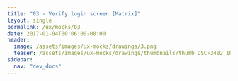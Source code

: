 ```yaml
---
title: "03 - Verify login screen [Matrix]"
layout: single
permalink: /ux/mocks/03
date: 2017-01-04T00:06:00-00:00
header:
  image: /assets/images/ux-mocks/drawings/3.png
  teaser: /assets/images/ux-mocks/drawings/thumbnails/thumb_DSCF3402_1024.jpg
sidebar:
  nav: "dev_docs"
---
```


